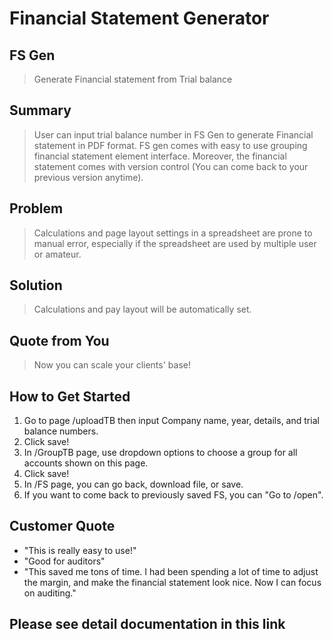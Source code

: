 # Financial Statement Generator #

<!--
> This material was originally posted [here](http://www.quora.com/What-is-Amazons-approach-to-product-development-and-product-management). It is reproduced here for posterities sake.

There is an approach called "working backwards" that is widely used at Amazon. They work backwards from the customer, rather than starting with an idea for a product and trying to bolt customers onto it. While working backwards can be applied to any specific product decision, using this approach is especially important when developing new products or features.

For new initiatives a product manager typically starts by writing an internal press release announcing the finished product. The target audience for the press release is the new/updated product's customers, which can be retail customers or internal users of a tool or technology. Internal press releases are centered around the customer problem, how current solutions (internal or external) fail, and how the new product will blow away existing solutions.

If the benefits listed don't sound very interesting or exciting to customers, then perhaps they're not (and shouldn't be built). Instead, the product manager should keep iterating on the press release until they've come up with benefits that actually sound like benefits. Iterating on a press release is a lot less expensive than iterating on the product itself (and quicker!).

If the press release is more than a page and a half, it is probably too long. Keep it simple. 3-4 sentences for most paragraphs. Cut out the fat. Don't make it into a spec. You can accompany the press release with a FAQ that answers all of the other business or execution questions so the press release can stay focused on what the customer gets. My rule of thumb is that if the press release is hard to write, then the product is probably going to suck. Keep working at it until the outline for each paragraph flows.

Oh, and I also like to write press-releases in what I call "Oprah-speak" for mainstream consumer products. Imagine you're sitting on Oprah's couch and have just explained the product to her, and then you listen as she explains it to her audience. That's "Oprah-speak", not "Geek-speak".

Once the project moves into development, the press release can be used as a touchstone; a guiding light. The product team can ask themselves, "Are we building what is in the press release?" If they find they're spending time building things that aren't in the press release (overbuilding), they need to ask themselves why. This keeps product development focused on achieving the customer benefits and not building extraneous stuff that takes longer to build, takes resources to maintain, and doesn't provide real customer benefit (at least not enough to warrant inclusion in the press release).
 -->

## FS Gen ##
 > Generate Financial statement from Trial balance

## Summary ##
  > User can input trial balance number in FS Gen to generate Financial statement in PDF format. FS gen comes with easy to use grouping financial statement element interface. Moreover, the financial statement comes with version control (You can come back to your previous version anytime).

## Problem ##
  > Calculations and page layout settings in a spreadsheet are prone to manual error, especially if the spreadsheet are used by multiple user or amateur.

## Solution ##
  > Calculations and pay layout will be automatically set.

## Quote from You ##
  > Now you can scale your clients' base!

## How to Get Started ##
  1. Go to page /uploadTB then input Company name, year, details, and trial balance numbers.
  2. Click save!
  3. In /GroupTB page, use dropdown options to choose a group for all accounts shown on this page.
  4. Click save!
  5. In /FS page, you can go back, download file, or save.
  6. If you want to come back to previously saved FS, you can "Go to /open".

## Customer Quote ##
- "This is really easy to use!"
- "Good for auditors"
- "This saved me tons of time. I had been spending a lot of time to adjust the margin, and make the financial statement look nice. Now I can focus on auditing."

## Please see detail documentation in this link ##
